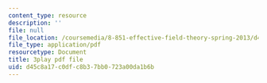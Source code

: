 ```yaml
---
content_type: resource
description: ''
file: null
file_location: /coursemedia/8-851-effective-field-theory-spring-2013/d45c8a17c0dfc8b37bb0723a00da1b6b_6PrAW28eUpE.pdf
file_type: application/pdf
resourcetype: Document
title: 3play pdf file
uid: d45c8a17-c0df-c8b3-7bb0-723a00da1b6b
---
```

